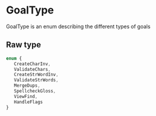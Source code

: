 # GoalType

GoalType is an enum describing the different types of goals

## Raw type

```typescript
enum {
   CreateCharInv,
   ValidateChars,
   CreateStrWordInv,
   ValidateStrWords,
   MergeDups,
   SpellcheckGloss,
   ViewFind,
   HandleFlags
}
```
